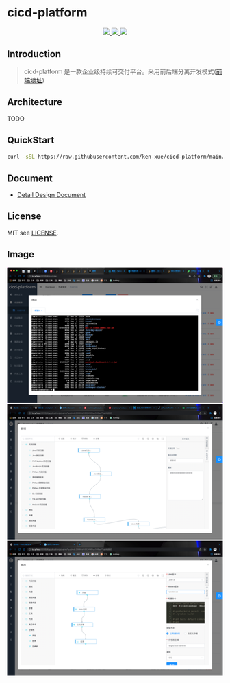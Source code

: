 # cicd-platform

<p align="center">
  <a href="https://github.com/ken-xue/cicd-platform/blob/master/LICENSE">
    <img src="https://img.shields.io/static/v1?label=license&message=MIT&color=green">
  </a>
  <a href="https://github.com/ken-xue/cicd-platform/blob/master/LICENSE">
    <img src="https://img.shields.io/static/v1?label=JDK&message=1.8&color=red">
  </a>
  <a href="https://kubernetes.io">
    <img src="https://img.shields.io/static/v1?label=kubernetes&message=1.2x&color=blue">
  </a>
</p>



## Introduction

> cicd-platform 是一款企业级持续可交付平台。采用前后端分离开发模式([前端地址](https://github.com/ken-xue/cicd-platform-vue))

## Architecture

TODO

## QuickStart

```bash
curl -sSL https://raw.githubusercontent.com/ken-xue/cicd-platform/main/install/install.sh | sh
```

## Document

- [Detail Design Document](https://www.yuque.com/docs/share/2a5531ff-f74d-48a5-922a-226c52abd755)

## License

MIT see [LICENSE](./LICENSE).

## Image

![img.png](doc/img.png)
![img.png](doc/img_1.png)
![img.png](doc/img_2.png)